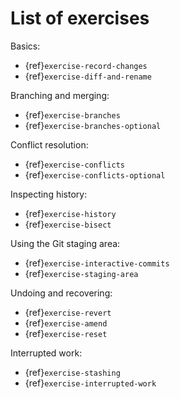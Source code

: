 # List of exercises

Basics:
- {ref}`exercise-record-changes`
- {ref}`exercise-diff-and-rename`

Branching and merging:
- {ref}`exercise-branches`
- {ref}`exercise-branches-optional`

Conflict resolution:
- {ref}`exercise-conflicts`
- {ref}`exercise-conflicts-optional`

Inspecting history:
- {ref}`exercise-history`
- {ref}`exercise-bisect`

Using the Git staging area:
- {ref}`exercise-interactive-commits`
- {ref}`exercise-staging-area`

Undoing and recovering:
- {ref}`exercise-revert`
- {ref}`exercise-amend`
- {ref}`exercise-reset`

Interrupted work:
- {ref}`exercise-stashing`
- {ref}`exercise-interrupted-work`
